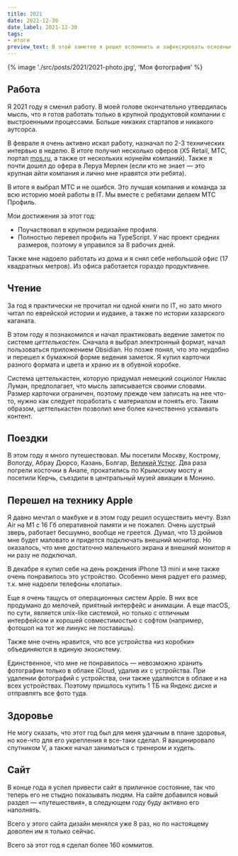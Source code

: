 ```yaml
---
title: 2021
date: 2021-12-30
date_label: 2021-12-30
tags:
- итоги
preview_text: В этой заметке я решил вспомнить и зафиксировать основные события, которые произошли со мной за год.
---
```


{% image './src/posts/2021/2021-photo.jpg', 'Моя фотография' %}

## Работа
Я 2021 году я сменил работу. В моей голове окончательно утвердилась мысль, что я готов работать только в крупной продуктовой компании с выстроенными процессами. Больше никаких стартапов и никакого аутсорса.

В феврале я очень активно искал работу, назначал по 2-3 технических интервью в неделю. В итоге получил несколько оферов (X5 Retail, МТС, портал [mos.ru](https://mos.ru), а также от нескольких ноунейм компаний). Также я почти дошел до офера в Леруа Мерлен (если кто не знает — это крупная айти компания и лично мне нравятся эти ребята).

В итоге я выбрал МТС и не ошибся. Это лучшая компания и команда за всю историю моей работы в IT. Мы вместе с ребятами делаем МТС Профиль.

Мои достижения за этот год:
* Поучаствовал в крупном редизайне профиля.
* Полностью перевел профиль на TypeScript. У нас проект средних размеров, поэтому я управился за 8 рабочих дней.

Также мне надоело работать из дома и я снял себе небольшой офис (17 квадратных метров). Из офиса работается гораздо продуктивнее.

## Чтение
За год я практически не прочитал ни одной книги по IT, но зато много читал по еврейской истории и иудаике, а также по истории хазарского каганата.

В этом году я познакомился и начал практиковать ведение заметок по системе _цеттелькастен_. Сначала я выбрал электронный формат, начал пользоваться приложением Obsidian. Но позже понял, что это неудобно и перешел к бумажной форме ведения заметок. Я купил карточки разного формата и цвета и храню их в обувной коробке.

Система цеттелькастен, которую придумал немецкий социолог Никлас Луман, предполагает, что мысль записывается своими словами. Размер карточки ограничен, поэтому прежде чем записать на нее что-то, нужно как следует поработать с материалом и понять его. Таким образом, цеттелькастен позволил мне более качественно усваивать контент.

## Поездки
В этом году я много путешествовал. Мы посетили Москву, Кострому, Вологду, Абрау Дюрсо, Казань, Болгар, [Великий Устюг](/travels/velikiy-ustug-2021/). Два раза погрели косточки в Анапе, прокатились по Крымскому мосту и посетили Керчь, съездили в центральный музей авиации в Монино.

## Перешел на технику Apple
Я давно мечтал о макбуке и в этом году решил осуществить мечту. Взял Air на М1 с 16 Гб оперативной памяти и не пожалел. Очень шустрый зверь, работает бесшумно, вообще не греется. Думал, что 13 дюймов мне будет маловато и придется подключать внешний монитор. Но оказалось, что мне достаточно маленького экрана и внешний монитор я ни разу не подключал.

В декабре я купил себе на день рождения iPhone 13 mini и мне также очень понравилось это устройство. Особенно меня радует его размер, т.к. мне надоели телефоны «лопаты».

Еще я очень тащусь от операционных систем Apple. В них все продумано до мелочей, приятный интерфейс и анимации. А еще macOS, по сути, является unix-like системой, но только с отличным интерфейсом и хорошей совместимостью с софтом (например, фотошоп на тот же линукс не поставишь).

Также мне очень нравится, что все устройства «из коробки» объединяются в единую экосистему.

Единственное, что мне не понравилось — невозможно хранить фотографии только в облаке iCloud, удалив их с устройства. При удалении фотографий с устройства, они также удаляются в облаке и на всех устройствах. Поэтому пришлось купить 1 ТБ на Яндекс диске и отправлять все фото туда.

## Здоровье

Не могу сказать, что этот год был для меня удачным в плане здоровья, но кое-что для его укрепления я все-таки сделал. Я вакцинировало спутником V, а также начал заниматься с тренером и худеть.

## Сайт
В конце года я успел привести сайт в приличное состояние, так что теперь его не стыдно показывать людям. На сайте добавился новый раздел — «путешествия», в следующем году буду активно его наполнять.

Всего у этого сайта дизайн менялся уже 8 раз, но по настоящему доволен им я только сейчас.

Всего за этот год я сделал более 160 коммитов.
